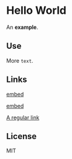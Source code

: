 # Hello World

An **example**.

## Use

More `text`.

## Links

<!-- Link below has embed as a text value. This tells the embedder that the link should be an iframe -->

[embed](https://www.youtube.com/watch?v=c5V-qL1HRho)

[embed](https://codepen.io/possiblyBen/pen/PoQYYZQ)

<!-- Link below dont have embed as text value. Therefore it is treated as a regular link. -->

[A regular link](https://www.youtube.com/watch?v=SzmUde_EK5Y)

## License

MIT
